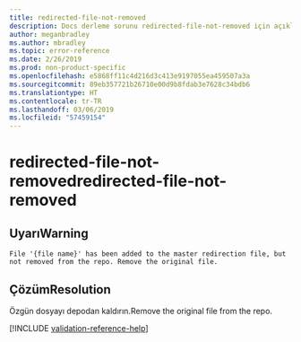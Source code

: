 ```yaml
---
title: redirected-file-not-removed
description: Docs derleme sorunu redirected-file-not-removed için açıklama ve çözünürlük
author: meganbradley
ms.author: mbradley
ms.topic: error-reference
ms.date: 2/26/2019
ms.prod: non-product-specific
ms.openlocfilehash: e5868ff11c4d216d3c413e9197055ea459507a3a
ms.sourcegitcommit: 89eb357721b26710e00d9b8fdab3e7628c34bdb6
ms.translationtype: HT
ms.contentlocale: tr-TR
ms.lasthandoff: 03/06/2019
ms.locfileid: "57459154"
---
```

# <a name="redirected-file-not-removed"></a><span data-ttu-id="7b7d9-103">redirected-file-not-removed</span><span class="sxs-lookup"><span data-stu-id="7b7d9-103">redirected-file-not-removed</span></span>

## <a name="warning"></a><span data-ttu-id="7b7d9-104">Uyarı</span><span class="sxs-lookup"><span data-stu-id="7b7d9-104">Warning</span></span>

`File '{file name}' has been added to the master redirection file, but not removed from the repo. Remove the original file.`

## <a name="resolution"></a><span data-ttu-id="7b7d9-105">Çözüm</span><span class="sxs-lookup"><span data-stu-id="7b7d9-105">Resolution</span></span>

<span data-ttu-id="7b7d9-106">Özgün dosyayı depodan kaldırın.</span><span class="sxs-lookup"><span data-stu-id="7b7d9-106">Remove the original file from the repo.</span></span>

<!--make sure to add this file to your includes folder and verify the path-->
[!INCLUDE [validation-reference-help](includes/validation-reference-help.md)]
